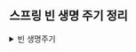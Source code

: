 ## 스프링 빈 생명 주기 정리

<details>
<summary>빈 생명주기</summary>
<div markdown="1">
Spring Bean의 생명주기는 객체생성 -> 의존성 설정 -> 초기화 -> 사용 -> 소멸 과정의 생명주기를 갖고 있습니다.<br>
Bean은 스프링 컨테이너에 의해 생명주기가 관리되며 Bean을 초기화할 때는 @PostConstruct를 Bean을 소멸할 때는 @PreDestroy를 사용합니다.<br>
생성된 Spring Bean을 등록할 때는 Component Scan에 의해 자동으로 등록되거나 @Bean 어노테이션을 사용하거나 빈 설정파일(XML)에 직접 등록할 수 있습니다. 
</div>
</details>
